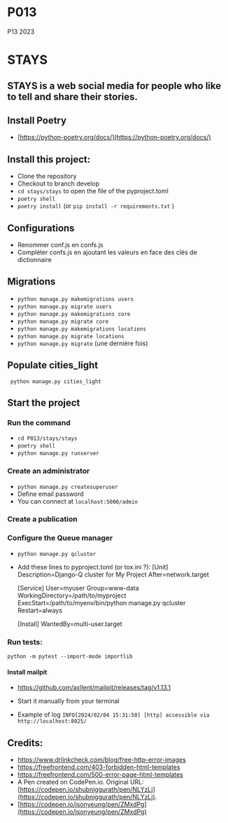 # P013
P13 2023

# STAYS
## STAYS is a web social media for people who like to tell and share their stories.


## Install Poetry
   - [https://python-poetry.org/docs/](https://python-poetry.org/docs/)

## Install this project: 
   - Clone the repository
   - Checkout to branch develop
   - ```cd stays/stays``` to open the file of the  pyproject.toml
   - ```poetry shell```
   - ```poetry install``` (or ```pip install -r requirements.txt``` )

## Configurations

   - Renommer conf.js en confs.js
   - Compléter confs.js en ajoutant les valeurs en face des clés de dictionnaire

## Migrations
   - ```python manage.py makemigrations users ```
   - ```python manage.py migrate users```
   - ```python manage.py makemigrations core ```
   - ```python manage.py migrate core```
   - ```python manage.py makemigrations locations```
   - ```python manage.py migrate locations```
   - ```python manage.py migrate```  (une dernière fois)

## Populate cities_light
``` python manage.py cities_light```

## Start the project
### Run the command
   - ```cd P013/stays/stays```
   - ```poetry shell```
   - ```python manage.py runserver```

### Create an administrator
   - ```python manage.py createsuperuser```
   - Define email password
   - You can connect at ```localhost:5000/admin```

### Create a publication

### Configure the Queue manager
   - ```python manage.py qcluster```
   - Add these lines to pyproject.toml (or tox.ini ?):
      [Unit]
      Description=Django-Q cluster for My Project
      After=network.target

      [Service]
      User=myuser
      Group=www-data
      WorkingDirectory=/path/to/myproject
      ExecStart=/path/to/myenv/bin/python manage.py qcluster
      Restart=always

      [Install]
      WantedBy=multi-user.target

### Run tests:
```python -m pytest --import-mode importlib```




#### Install mailpit
   - https://github.com/axllent/mailpit/releases/tag/v1.13.1

   - Start it manually from your terminal

   - Example of log ```INFO[2024/02/04 15:31:50] [http] accessible via http://localhost:8025/```


## Credits:
   - https://www.drlinkcheck.com/blog/free-http-error-images
   - https://freefrontend.com/403-forbidden-html-templates
   - https://freefrontend.com/500-error-page-html-templates
   - A Pen created on CodePen.io. Original URL: [https://codepen.io/shubniggurath/pen/NLYzLj](https://codepen.io/shubniggurath/pen/NLYzLj).
   - [https://codepen.io/jsonyeung/pen/ZMxdPg](https://codepen.io/jsonyeung/pen/ZMxdPg)
